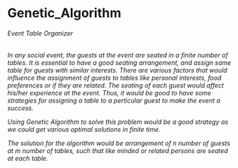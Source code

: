 # Genetic_Algorithm
<h6>Event Table Organizer<h6>

In any social event, the guests at the event are seated in a finite number of tables. It is essential to have a good seating arrangement, and assign same table for guests with similar interests. There are various factors that would influence the assignment of guests to tables like personal interests, food preferences or if they are related. The seating of each guest would affect his/her experience at the event. Thus, it would be good to have some strategies for assigning a table to a perticular guest to make the event a success.

Using Genetic Algorithm to solve this problem would be a good strategy as we could get various optimal solutions in finite time.

The solution for the algorithm would be arrangement of n number of guests at m number of tables, such that like minded or related persons are seated at each table.
